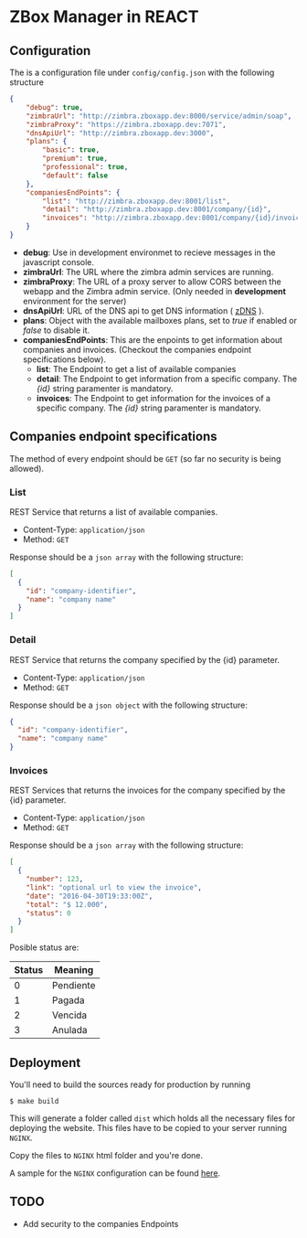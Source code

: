# ZBox Manager in REACT

## Configuration

The is a configuration file under `config/config.json` with the following structure

```json
{
    "debug": true,
    "zimbraUrl": "http://zimbra.zboxapp.dev:8000/service/admin/soap",
    "zimbraProxy": "https://zimbra.zboxapp.dev:7071",
    "dnsApiUrl": "http://zimbra.zboxapp.dev:3000",
    "plans": {
        "basic": true,
        "premium": true,
        "professional": true,
        "default": false
    },
    "companiesEndPoints": {
        "list": "http://zimbra.zboxapp.dev:8001/list",
        "detail": "http://zimbra.zboxapp.dev:8001/company/{id}",
        "invoices": "http://zimbra.zboxapp.dev:8001/company/{id}/invoices"
    }
}

```

* **debug**: Use in development environmet to recieve messages in the javascript console.
* **zimbraUrl**: The URL where the zimbra admin services are running.
* **zimbraProxy**: The URL of a proxy server to allow CORS between the webapp and the Zimbra admin service. (Only needed in **development** environment for the server)
* **dnsApiUrl**: URL of the DNS api to get DNS information ( [zDNS](https://github.com/ZBoxApp/zDNS) ).
* **plans**: Object with the available mailboxes plans, set to *true* if enabled or *false* to disable it.
* **companiesEndPoints**: This are the enpoints to get information about companies and invoices. (Checkout the companies endpoint specifications below).
  * **list**: The Endpoint to get a list of available companies
  * **detail**: The Endpoint to get information from a specific company. The *{id}* string paramenter is mandatory.
  * **invoices**: The Endpoint to get information for the invoices of a specific company. The *{id}* string paramenter is mandatory.
  
  
## Companies endpoint specifications

The method of every endpoint should be `GET` (so far no security is being allowed).

### List
REST Service that returns a list of available companies.
  
  * Content-Type: `application/json`
  * Method: `GET`

Response should be a `json array` with the following structure:
```json
[
  {
    "id": "company-identifier",
    "name": "company name"
  }
]
```

### Detail
REST Service that returns the company specified by the {id} parameter.
  
  * Content-Type: `application/json`
  * Method: `GET`

Response should be a `json object` with the following structure:
```json
{
  "id": "company-identifier",
  "name": "company name"
}
```


### Invoices
REST Services that returns the invoices for the company specified by the {id} parameter.

  * Content-Type: `application/json`
  * Method: `GET`
  
Response should be a `json array` with the following structure:
```json
[
  {
    "number": 123,
    "link": "optional url to view the invoice",
    "date": "2016-04-30T19:33:00Z",
    "total": "$ 12.000",
    "status": 0
  }
]
```

Posible status are:

|  Status  | Meaning   |
| -------- | --------- |
|    0     | Pendiente |
|    1     | Pagada    |
|    2     | Vencida   |
|    3     | Anulada   |

## Deployment

You'll need to build the sources ready for production by running
```
$ make build
```

This will generate a folder called `dist` which holds all the necessary files for deploying the website.
This files have to be copied to your server running `NGINX`.

Copy the files to `NGINX` html folder and you're done.

A sample for the `NGINX` configuration can be found [here](nginx/nginx.conf).

## TODO

* Add security to the companies Endpoints
